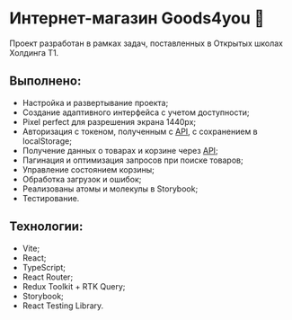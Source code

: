 # Интернет-магазин Goods4you 🛒

Проект разработан в рамках задач, поставленных в Открытых школах Холдинга Т1.

## Выполнено:

- Настройка и развертывание проекта;
- Создание адаптивного интерфейса с учетом доступности;
- Pixel perfect для разрешения экрана 1440px;
- Авторизация с токеном, полученным с [API](https://dummyjson.com/docs/auth),  с сохранением в localStorage;
- Получение данных о товарах и корзине через [API](https://dummyjson.com/docs);
- Пагинация и оптимизация запросов при поиске товаров;
- Управление состоянием корзины;
- Обработка загрузок и ошибок;
- Реализованы атомы и молекулы в Storybook;
- Тестирование.

## Технологии:

- Vite;
- React;
- TypeScript;
- React Router;
- Redux Toolkit + RTK Query;
- Storybook;
- React Testing Library.

